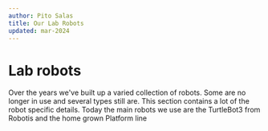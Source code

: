 ```yaml
---
author: Pito Salas
title: Our Lab Robots
updated: mar-2024
---
```

# Lab robots

Over the years we've built up a varied collection of robots. Some are no longer in use and several types still are. This section contains a lot of the robot specific details. Today the main robots we use are the TurtleBot3 from Robotis and the home grown Platform line
